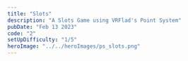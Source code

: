 ```yaml
---
title: "Slots"
description: "A Slots Game using VRFlad's Point System"
pubDate: "Feb 13 2023"
code: "2"
setUpDifficulty: "1/5"
heroImage: "../../heroImages/ps_slots.png"
---
```

